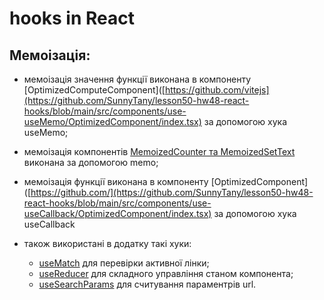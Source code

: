 # hooks in React

## Мемоізація:

- мемоізація значення функції виконана в компоненту [OptimizedComputeComponent]([https://github.com/vitejs](https://github.com/SunnyTany/lesson50-hw48-react-hooks/blob/main/src/components/use-useMemo/OptimizedComponent/index.tsx) за допомогою хука useMemo;
- мемоізація компонентів [MemoizedCounter та MemoizedSetText](https://github.com/SunnyTany/lesson50-hw48-react-hooks/blob/main/src/components/use-memo/index.tsx) виконана за допомогою memo;
- мемоізація функції виконана в компоненту [OptimizedComponent]([https://github.com/](https://github.com/SunnyTany/lesson50-hw48-react-hooks/blob/main/src/components/use-useCallback/OptimizedComponent/index.tsx) за допомогою хука useCallback

- також використані в додатку такі хуки:
  - [useMatch](https://github.com/SunnyTany/lesson50-hw48-react-hooks/blob/main/src/components/use-useMatch/Navigation/index.tsx) для перевірки активної лінки;
  - [useReducer](https://github.com/SunnyTany/lesson50-hw48-react-hooks/blob/main/src/components/use-useReducer/Counter/index.tsx) для складного управління станом компонента;
  - [useSearchParams](https://github.com/SunnyTany/lesson50-hw48-react-hooks/blob/main/src/components/use-useSearchParams/SearchParamsComponent/index.tsx) для считування параментрів url.
